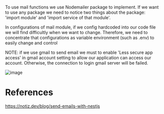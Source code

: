 To use mail functions we use Nodemailer package to implement. If we want to use any package we need to notice two things about the package: 'import module' and 'import service of that module'.

In configurations of mail module, if we config hardcoded into our code file we will find difficultly when we want to change. Therefore, we need to concentrate that configurations as variable environment (such as .env) to easily change and control

NOTE: if we use gmail to send email we must to enable 'Less secure app access' in gmail account setting to allow our application can access our account. Otherwise, the connection to login gmail server will be failed.

![image](https://user-images.githubusercontent.com/90249100/138414542-2b7c9406-59ed-4b6f-80b5-2297f3892288.png)


# References
https://notiz.dev/blog/send-emails-with-nestjs
